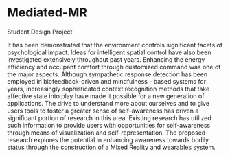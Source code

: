 # Mediated-MR

Student Design Project 

It has been demonstrated that the environment controls significant facets of psychological impact. Ideas for intelligent spatial control have also been investigated extensively throughout past years. Enhancing the energy efficiency and occupant comfort through customized command was one of the major aspects. Although sympathetic response detection has been employed in biofeedback-driven and mindfulness - based systems for years, increasingly sophisticated context recognition methods that take affective state into play have made it possible for a new generation of applications. The drive to understand more about ourselves and to give users tools to foster a greater sense of self-awareness has driven a significant portion of research in this area. Existing research has utilized such information to provide users with opportunities for self-awareness through means of visualization and self-representation. The proposed research explores the potential in enhancing awareness towards bodily status through the construction of a Mixed Reality and wearables system.
